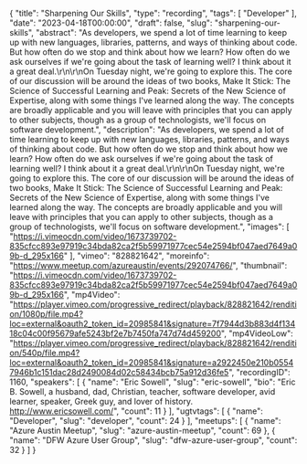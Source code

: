 {
  "title": "Sharpening Our Skills",
  "type": "recording",
  "tags": [
    "Developer"
  ],
  "date": "2023-04-18T00:00:00",
  "draft": false,
  "slug": "sharpening-our-skills",
  "abstract": "As developers, we spend a lot of time learning to keep up with new languages, libraries, patterns, and ways of thinking about code. But how often do we stop and think about how we learn? How often do we ask ourselves if we're going about the task of learning well? I think about it a great deal.\r\n\r\nOn Tuesday night, we're going to explore this. The core of our discussion will be around the ideas of two books, Make It Stick: The Science of Successful Learning and Peak: Secrets of the New Science of Expertise, along with some things I've learned along the way. The concepts are broadly applicable and you will leave with principles that you can apply to other subjects, though as a group of technologists, we'll focus on software development.",
  "description": "As developers, we spend a lot of time learning to keep up with new languages, libraries, patterns, and ways of thinking about code. But how often do we stop and think about how we learn? How often do we ask ourselves if we're going about the task of learning well? I think about it a great deal.\r\n\r\nOn Tuesday night, we're going to explore this. The core of our discussion will be around the ideas of two books, Make It Stick: The Science of Successful Learning and Peak: Secrets of the New Science of Expertise, along with some things I've learned along the way. The concepts are broadly applicable and you will leave with principles that you can apply to other subjects, though as a group of technologists, we'll focus on software development.",
  "images": [
    "https://i.vimeocdn.com/video/1673739702-835cfcc893e97919c34bda82ca2f5b59971977cec54e2594bf047aed7649a09b-d_295x166"
  ],
  "vimeo": "828821642",
  "moreinfo": "https://www.meetup.com/azureaustin/events/292074766/",
  "thumbnail": "https://i.vimeocdn.com/video/1673739702-835cfcc893e97919c34bda82ca2f5b59971977cec54e2594bf047aed7649a09b-d_295x166",
  "mp4Video": "https://player.vimeo.com/progressive_redirect/playback/828821642/rendition/1080p/file.mp4?loc=external&oauth2_token_id=20985841&signature=7f7944d3b883d4f13418c04c00f95679afe5243bf2e7b7450fa747d74d459200",
  "mp4VideoLow": "https://player.vimeo.com/progressive_redirect/playback/828821642/rendition/540p/file.mp4?loc=external&oauth2_token_id=20985841&signature=a2922450e210b05547946b1c151dac28d2490084d02c58434bcb75a912d36fe5",
  "recordingID": 1160,
  "speakers": [
    {
      "name": "Eric Sowell",
      "slug": "eric-sowell",
      "bio": "Eric B. Sowell, a husband, dad, Christian, teacher, software developer, avid learner, speaker, Greek guy, and lover of history.  http://www.ericsowell.com/",
      "count": 11
    }
  ],
  "ugtvtags": [
    {
      "name": "Developer",
      "slug": "developer",
      "count": 24
    }
  ],
  "meetups": [
    {
      "name": "Azure Austin Meetup",
      "slug": "azure-austin-meetup",
      "count": 69
    },
    {
      "name": "DFW Azure User Group",
      "slug": "dfw-azure-user-group",
      "count": 32
    }
  ]
}